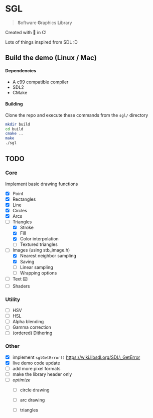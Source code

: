 # SGL

> **S**oftware **G**raphics **L**ibrary

Created with 🤕 in C!

Lots of things inspired from SDL :D

## Build the demo (Linux / Mac)

#### Dependencies

* A c99 compatible compiler
* SDL2
* CMake

#### Building

Clone the repo and execute these commands from the `sgl/` directory

```bash
mkdir build
cd build
cmake ..
make
./sgl
```

## TODO

### Core

Implement basic drawing functions

* [x] Point
* [x] Rectangles
* [x] Line
* [x] Circles
* [x] Arcs
* [ ] Triangles
	* [x] Stroke
	* [x] Fill
	* [x] Color interpolation
	* [ ] Textured triangles
* [ ] Images (using stb_image.h)
	* [x] Nearest neighbor sampling
	* [x] Saving
	* [ ] Linear sampling
	* [ ] Wrapping options
* [ ] Text ⌨️
* [ ] Shaders

### Utility

* [ ] HSV
* [ ] HSL
* [ ] Alpha blending
* [ ] Gamma correction
* [ ] (ordered) Dithering

### Other

* [x] implement `sglGetError()` <https://wiki.libsdl.org/SDL\_GetError>
* [x] live demo code update
* [ ] add more pixel formats
* [ ] make the library header only
* [ ] *optimize*
	* [ ] circle drawing
	* [ ] arc drawing
	* [ ] triangles

